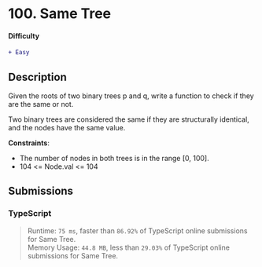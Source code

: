 # 100. Same Tree

#### Difficulty

```diff
+ Easy
```

## Description

Given the roots of two binary trees p and q, write a function to check if they are the same or not.

Two binary trees are considered the same if they are structurally identical, and the nodes have the same value.

**Constraints**:

- The number of nodes in both trees is in the range [0, 100].
- 104 <= Node.val <= 104

## Submissions

### TypeScript

> Runtime: `75 ms`, faster than `86.92%` of TypeScript online submissions for Same Tree.  
> Memory Usage: `44.8 MB`, less than `29.03%` of TypeScript online submissions for Same Tree.

